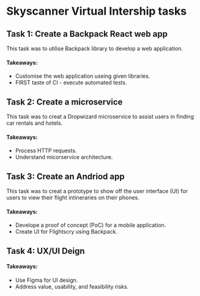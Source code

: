 # Skyscanner Virtual Intership tasks

## Task 1: Create a Backpack React web app

This task was to utilise Backpack library to develop a web application.

#### Takeaways:

- Customise the web application useing given libraries.
- FIRST taste of CI - execute automated tests.

## Task 2: Create a microservice

This task was to creat a Dropwizard microservice to assist users in finding car rentals and hotels.

#### Takeaways:

- Process HTTP requests.
- Understand micorservice architecture.


## Task 3: Create an Andriod app

This task was to creat a prototype to show off the user interface (UI) for users to view their flight intineraries on their phones.

#### Takeaways:

- Develope a proof of concept (PoC) for a mobile application.
- Create UI for Flightscry using Backpack.


## Task 4: UX/UI Deign

#### Takeaways:

- Use Figma for UI design.
- Address value, usability, and feasibility risks.

